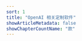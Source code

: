 ```yaml
---
sort: 1
title: "OpenAI 相关定制软件"
showArticleMetadata: false
showChapterCountName: "款"
---
```


<ClientOnly><Redirect route="/qt-gpt-sess"/></ClientOnly>
